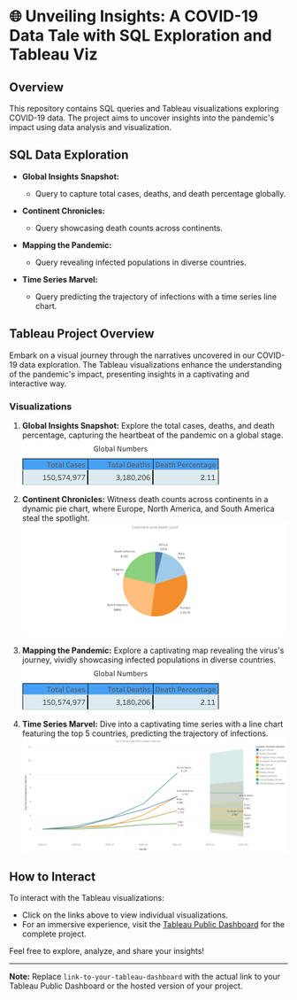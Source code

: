 # 🌐 Unveiling Insights: A COVID-19 Data Tale with SQL Exploration and Tableau Viz
 
## Overview

This repository contains SQL queries and Tableau visualizations exploring COVID-19 data. The project aims to uncover insights into the pandemic's impact using data analysis and visualization.

## SQL Data Exploration

- **Global Insights Snapshot:**
  - Query to capture total cases, deaths, and death percentage globally.

- **Continent Chronicles:**
  - Query showcasing death counts across continents.

- **Mapping the Pandemic:**
  - Query revealing infected populations in diverse countries.

- **Time Series Marvel:**
  - Query predicting the trajectory of infections with a time series line chart.

## Tableau Project Overview

Embark on a visual journey through the narratives uncovered in our COVID-19 data exploration. The Tableau visualizations enhance the understanding of the pandemic's impact, presenting insights in a captivating and interactive way.

### Visualizations

1. **Global Insights Snapshot:**
   Explore the total cases, deaths, and death percentage, capturing the heartbeat of the pandemic on a global stage.
   ![Global Insights Snapshot](imagestab/global_numbers.png)
 
2. **Continent Chronicles:**
   Witness death counts across continents in a dynamic pie chart, where Europe, North America, and South America steal the spotlight.
   ![Continent Chronicles](imagestab/continent.png)

3. **Mapping the Pandemic:**
   Explore a captivating map revealing the virus's journey, vividly showcasing infected populations in diverse countries.
   ![Mapping the Pandemic](imagestab/global_numbers.png)

4. **Time Series Marvel:**
   Dive into a captivating time series with a line chart featuring the top 5 countries, predicting the trajectory of infections.
   ![Time Series Marvel](imagestab/time_series.png)
 ## How to Interact

To interact with the Tableau visualizations:
- Click on the links above to view individual visualizations.
- For an immersive experience, visit the [Tableau Public Dashboard](link-to-your-tableau-dashboard) for the complete project.

Feel free to explore, analyze, and share your insights!

---

**Note:** Replace `link-to-your-tableau-dashboard` with the actual link to your Tableau Public Dashboard or the hosted version of your project.




